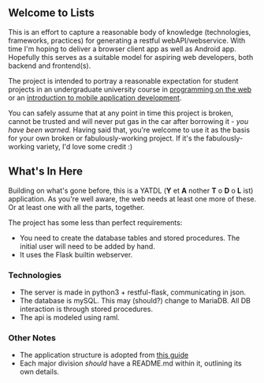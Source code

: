 ## Welcome to Lists
This is an effort to capture a reasonable body of knowledge (technologies, frameworks, practices) for generating a restful webAPI/webservice. With time I'm hoping to deliver a browser client app as well as Android app. Hopefully this serves as a suitable model for aspiring web developers, both backend and frontend(s).

The project is intended to portray a reasonable expectation for student projects in an undergraduate university course in [programming on the web](http://www.unb.ca/academics/calendar/undergraduate/current/frederictoncourses/informationsystems/info-3103.html) or an [introduction to mobile application development](http://www.unb.ca/academics/calendar/undergraduate/current/frederictoncourses/computer-science/cs-2063.html).

You can safely assume that at any point in time this project is broken, cannot be trusted and will never put gas in the car after borrowing it - _you have been warned._ Having said that,
you're welcome to use it as the basis for your own broken or fabulously-working project. If it's the fabulously-working variety, I'd love some credit :)

## What's In Here

Building on what's gone before, this is a YATDL (**Y** et **A** nother **T** o **D** o **L** ist) application. As you're well aware, the web needs at least one more of these. Or at least one with all the parts, together.

The project has some less than perfect requirements:
+ You need to create the database tables and stored procedures. The initial user will need to be added by hand.
+ It uses the Flask builtin webserver.

### Technologies
+ The server is made in python3 + restful-flask, communicating in json.
+ The database is mySQL. This may (should?) change to MariaDB. All DB interaction is through stored procedures.
+ The api is modeled using raml.

### Other Notes
+ The application structure is adopted from [this guide](https://flask-restful.readthedocs.io/en/0.3.5/intermediate-usage.html)
+ Each major division _should_ have a README.md within it, outlining its own details.
